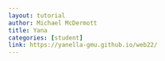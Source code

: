 ```yaml
---
layout: tutorial
author: Michael McDermott
title: Yana
categories: [student]
link: https://yanella-gmu.github.io/web22/
---
```

